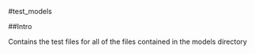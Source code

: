 #test_models

##Intro

Contains the test files for all of the files contained in the models directory
